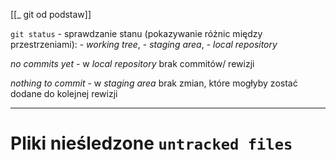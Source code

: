 [[_ git od podstaw]]

`git status` - sprawdzanie stanu (pokazywanie różnic między przestrzeniami): 
	- *working tree*, 
	- *staging area*, 
	- *local repository*

*no commits yet* - w *local repository* brak commitów/ rewizji

*nothing to commit* - w *staging area* brak zmian, które mogłyby zostać dodane do kolejnej rewizji


-----
# Pliki nieśledzone `untracked files `








